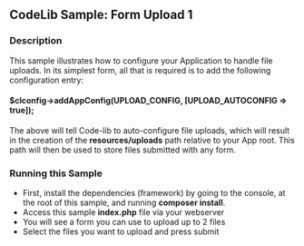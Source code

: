 ## CodeLib Sample: Form Upload 1

### Description

This sample illustrates how to configure your Application to handle file uploads.
In its simplest form, all that is required is to add the following configuration entry:

#### $clconfig->addAppConfig(UPLOAD_CONFIG, [UPLOAD_AUTOCONFIG => true]);

The above will tell Code-lib to auto-configure file uploads, which will result in the creation of the **resources/uploads** path 
relative to your App root. This path will then be used to store files submitted with any form.

### Running this Sample

- First, install the dependencies (framework) by going to the console, at the root of
  this sample, and running **composer install**.
- Access this sample **index.php** file via your webserver
- You will see a form you can use to upload up to 2 files
- Select the files you want to upload and press submit

